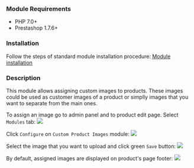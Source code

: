 ### Module Requirements
 - PHP 7.0+
 - Prestashop 1.7.6+

### Installation
Follow the steps of standard module installation procedure: [Module installation](https://addons.prestashop.com/en/content/13-installing-modules)

### Description
This module allows assigning custom images to products. These images could be used as customer images of a product or simplly images that you want to separate from the main ones.

To assign an image go to admin panel and to product edit page. Select `Modules` tab:
![](https://i.imgur.com/GCwnrHW.png)

Click `Configure` on `Custom Product Images` module:
![](https://i.imgur.com/HNol2Yy.png)

Select the image that you want to upload and click green `Save` button:
![](https://i.imgur.com/vhRYYlb.png)

By default, assigned images are displayed on product's page footer:
![](https://i.imgur.com/u1ncGwj.png)